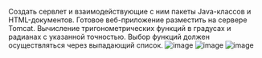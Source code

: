 Создать сервлет и взаимодействующие с ним пакеты Java-классов и HTML-документов. Готовое веб-приложение разместить на сервере Tomcat. Вычисление тригонометрических функций в градусах и радианах с указанной точностью. Выбор функций должен осуществляться через выпадающий список.
![image](https://github.com/user-attachments/assets/672caa79-5bef-4d90-b22d-6f248609bfb0)
![image](https://github.com/user-attachments/assets/1391dfe0-04bd-45fb-8760-60aee8366cc8)
![image](https://github.com/user-attachments/assets/53324293-eecc-4726-a550-1a9ec4079df0)

